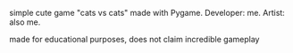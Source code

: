 simple cute game "cats vs cats" made with Pygame. Developer: me. Artist: also me.

made for educational purposes, does not claim incredible gameplay
